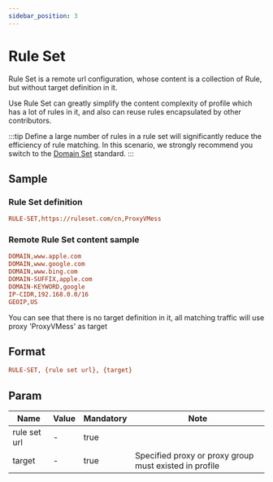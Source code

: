 ```yaml
---
sidebar_position: 3
---
```


# Rule Set

Rule Set is a remote url configuration, whose content is a collection of Rule, but without target definition in it.

Use Rule Set can greatly simplify the content complexity of profile which has a lot of rules in it, 
and also can reuse rules encapsulated by other contributors.

:::tip
Define a large number of rules in a rule set will significantly reduce the efficiency of rule matching.
In this scenario, we strongly recommend you switch to the [Domain Set](./domainset) standard.
:::

## Sample

### Rule Set definition

```ini
RULE-SET,https://ruleset.com/cn,ProxyVMess
```

### Remote Rule Set content sample

```ini
DOMAIN,www.apple.com
DOMAIN,www.google.com
DOMAIN,www.bing.com
DOMAIN-SUFFIX,apple.com
DOMAIN-KEYWORD,google
IP-CIDR,192.168.0.0/16
GEOIP,US
```

You can see that there is no target definition in it, all matching traffic will use proxy 'ProxyVMess' as target

## Format

```ini
RULE-SET, {rule set url}, {target}
```

## Param

| Name         | Value | Mandatory | Note                                                   |
|--------------|-------|-----------|--------------------------------------------------------|
| rule set url | -     | true      |                                                        |
| target       | -     | true      | Specified proxy or proxy group must existed in profile |
